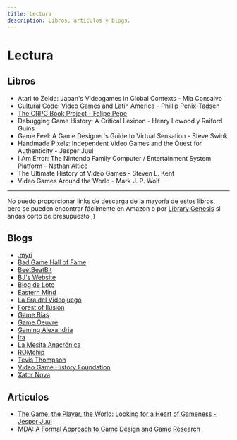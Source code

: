 ```yaml
---
title: Lectura
description: Libros, articulos y blogs.
---
```

# Lectura
  

## Libros
- Atari to Zelda: Japan's Videogames in Global Contexts - Mia Consalvo
- Cultural Code: Video Games and Latin America - Phillip Penix-Tadsen 
- [The CRPG Book Project - Felipe Pepe](https://crpgbook.wordpress.com/)
- Debugging Game History: A Critical Lexicon -  Henry Lowood y Raiford Guins
- Game Feel: A Game Designer's Guide to Virtual Sensation - Steve Swink 
- Handmade Pixels: Independent Video Games and the Quest for Authenticity - Jesper Juul
- I Am Error: The Nintendo Family Computer / Entertainment System Platform - Nathan Altice
- The Ultimate History of Video Games - Steven L. Kent
- Video Games Around the World - Mark J. P. Wolf 


- - -
No puedo proporcionar links de descarga de la mayoría de estos libros, pero se pueden encontrar fácilmente en Amazon o por [Library Genesis](https://www.libgen.tw/) si andas corto de presupuesto ;)

## Blogs

- [.myri](https://imaginarysong.medium.com/)
- [Bad Game Hall of Fame](https://www.badgamehalloffame.com/)
- [BeetBeatBit](https://beetbeatbit.blogspot.com/)
- [BJ's Website](https://beedge.neocities.org/)
- [Blog de Loto](https://lablogdeloto.wordpress.com/)
- [Eastern Mind](https://easternmind.tumblr.com/)
- [La Era del Videojuego](https://laeradelvideojuego.wordpress.com/)
- [Forest of Ilusion](https://forestillusion.com/)
- [Game Bias](https://gamebias.wordpress.com/)
- [Game Oeuvre](https://gameoeuvre.org/)
- [Gaming Alexandria](https://www.gamingalexandria.com/)
- [Ira](https://yosoyira.medium.com/)
- [La Mesita Anacrónica](https://mesitaluder.blogspot.com/)
- [ROMchip](https://romchip.org/index.php/romchip-journal/index)
- [Tevis Thompson](http://tevisthompson.com/)
- [Video Game History Foundation](https://gamehistory.org/blog/)
- [Xator Nova](https://xatornova.blogspot.com/)



## Articulos

- [The Game, the Player, the World: Looking for a Heart of Gameness - Jesper Juul](https://www.jesperjuul.net/text/gameplayerworld/)
- [MDA: A Formal Approach to Game Design and Game Research](https://users.cs.northwestern.edu/~hunicke/MDA.pdf)
